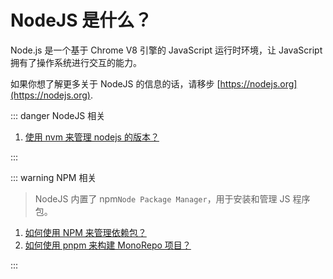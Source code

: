 # NodeJS 是什么？

Node.js 是一个基于 Chrome V8 引擎的 JavaScript 运行时环境，让 JavaScript 拥有了操作系统进行交互的能力。

如果你想了解更多关于 NodeJS 的信息的话，请移步 [https://nodejs.org](https://nodejs.org).

::: danger NodeJS 相关

1. [使用 nvm 来管理 nodejs 的版本？](./nvm.md)

:::

::: warning NPM 相关

> NodeJS 内置了 npm`Node Package Manager`，用于安装和管理 JS 程序包。

1. [如何使用 NPM 来管理依赖包？](./npm/install.md)
2. [如何使用 pnpm 来构建 MonoRepo 项目？](./npm/monorepo.md)

:::
